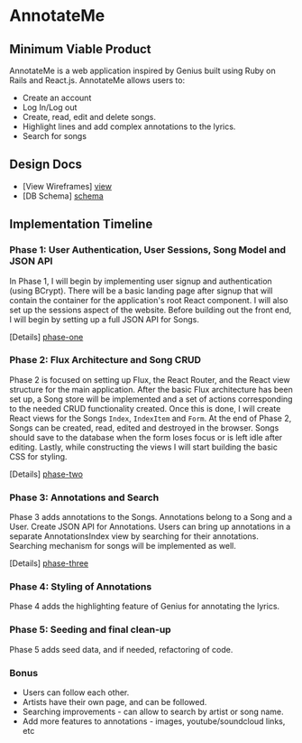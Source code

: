 # AnnotateMe

[link]: #

## Minimum Viable Product

AnnotateMe is a web application inspired by Genius built using Ruby on Rails and
React.js. AnnotateMe allows users to:

- Create an account
- Log In/Log out
- Create, read, edit and delete songs.
- Highlight lines and add complex annotations to the lyrics.
- Search for songs

## Design Docs

* [View Wireframes] [view]
* [DB Schema] [schema]

[view]: #
[schema]: ./docs/schema.md

## Implementation Timeline

### Phase 1: User Authentication, User Sessions, Song Model and JSON API

In Phase 1, I will begin by implementing user signup and authentication (using
BCrypt). There will be a basic landing page after signup that will contain the
container for the application's root React component. I will also set up the
sessions aspect of the website. Before building out the front end,
I will begin by setting up a full JSON API for Songs.

[Details] [phase-one]

### Phase 2: Flux Architecture and Song CRUD

Phase 2 is focused on setting up Flux, the React Router, and the React view
structure for the main application. After the basic Flux architecture has been
set up, a Song store will be implemented and a set of actions corresponding to
the needed CRUD functionality created. Once this is done, I will create React
views for the Songs `Index`, `IndexItem` and `Form`. At the end of Phase 2,
Songs can be created, read, edited and destroyed in the browser. Songs should
save to the database when the form loses focus or is left idle after editing.
Lastly, while constructing the views I will start building the basic CSS for
styling.

[Details] [phase-two]

### Phase 3: Annotations and Search

Phase 3 adds annotations to the Songs. Annotations belong to a Song and a User.
Create JSON API for Annotations. Users can bring up annotations in a separate
AnnotationsIndex view by searching for their annotations. Searching mechanism
for songs will be implemented as well.

[Details] [phase-three]

### Phase 4: Styling of Annotations

Phase 4 adds the highlighting feature of Genius for annotating the lyrics.

### Phase 5: Seeding and final clean-up

Phase 5 adds seed data, and if needed, refactoring of code.

### Bonus

- Users can follow each other.
- Artists have their own page, and can be followed.
- Searching improvements - can allow to search by artist or song name.
- Add more features to annotations - images, youtube/soundcloud links, etc

[phase-one]: ./phases/phase1.md
[phase-two]: ./phases/phase2.md
[phase-three]: ./phases/phase3.md
